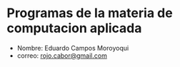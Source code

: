 # Programas de la materia de computacion aplicada
- Nombre: Eduardo Campos Moroyoqui
- correo: rojo.cabor@gmail.com
